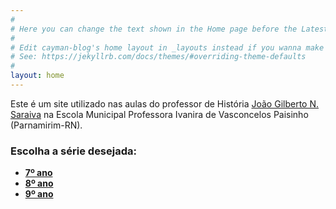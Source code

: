 ```yaml
---
#
# Here you can change the text shown in the Home page before the Latest Posts section.
#
# Edit cayman-blog's home layout in _layouts instead if you wanna make some changes
# See: https://jekyllrb.com/docs/themes/#overriding-theme-defaults
#
layout: home
---
```


Este é um site utilizado nas aulas do professor de História [João Gilberto N. Saraiva](https://0jonjo.github.io/0jonjo/) na Escola Municipal Professora Ivanira de Vasconcelos Paisinho (Parnamirim-RN).

### Escolha a série desejada: 

- **[7º ano](https://0jonjo.github.io/escola/tag/7ano)**
- **[8º ano](https://0jonjo.github.io/escola/tag/8ano)**
- **[9º ano](https://0jonjo.github.io/escola/tag/9ano)**
